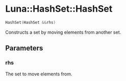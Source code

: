 # Luna::HashSet::HashSet

```c++
HashSet(HashSet &&rhs)
```

Constructs a set by moving elements from another set. 



## Parameters
### rhs
The set to move elements from. 


